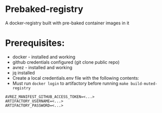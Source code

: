 # Prebaked-registry
A docker-registry built with pre-baked container images in it


# Prerequisites:
- docker - installed and working
- github credentials configured (git clone public repo)
- avrez - installed and working
- jq installed
- Create a local credentials.env file with the following contents:
- Must run `docker login` to artifactory before running `make build-muted-registry`
```.env
AVREZ_MANIFEST_GITHUB_ACCESS_TOKEN=<...>
ARTIFACTORY_USERNAME=<...>
ARTIFACTORY_PASSWORD=<...>
```